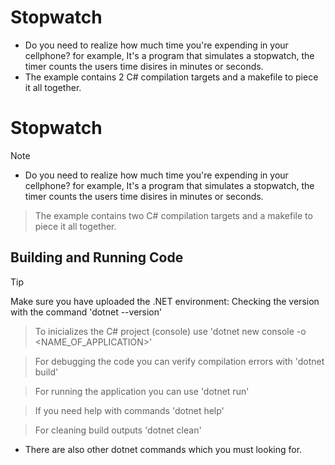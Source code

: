 # Stopwatch


* Do you need to realize how much time you're expending in your cellphone? for example, It's a program that simulates a stopwatch, the timer counts the users time disires in minutes or seconds.
* The example contains 2 C# compilation targets and a makefile to piece it all together.

# Stopwatch

> [!NOTE]
> * Do you need to realize how much time you're expending in your cellphone? for example, It's a program that simulates a stopwatch, the timer counts the users time disires in minutes or seconds.

> The example contains two C# compilation targets and a makefile to piece it all together.

## Building and Running Code 
> [!TIP]
> Make sure you have uploaded the .NET environment:
 > Checking the version with the command 'dotnet --version'

> To inicializes the C# project (console) use 'dotnet new console -o <NAME_OF_APPLICATION>'

> For debugging the code you can verify compilation errors with 'dotnet build'

> For running the application you can use 'dotnet run'

> If you need help with commands 'dotnet help'

> For cleaning build outputs 'dotnet clean'

* There are also other dotnet commands which you must looking for.
